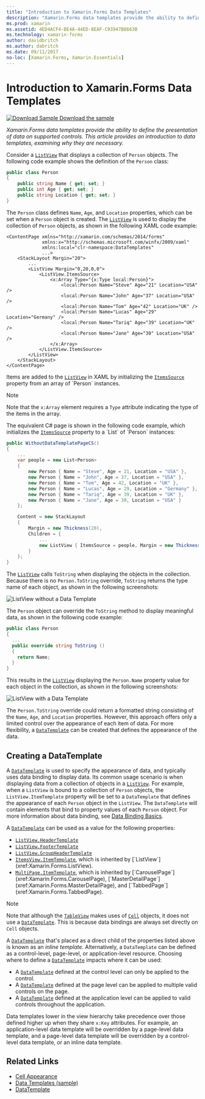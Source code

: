 ```yaml
---
title: "Introduction to Xamarin.Forms Data Templates"
description: "Xamarin.Forms data templates provide the ability to define the presentation of data on supported controls. This article provides an introduction to data templates, examining why they are necessary."
ms.prod: xamarin
ms.assetid: 4ED4ACF4-BE4A-44ED-8EAF-C03947B8663B
ms.technology: xamarin-forms
author: davidbritch
ms.author: dabritch
ms.date: 09/11/2017
no-loc: [Xamarin.Forms, Xamarin.Essentials]
---
```


# Introduction to Xamarin.Forms Data Templates

[![Download Sample](~/media/shared/download.png) Download the sample](https://docs.microsoft.com/samples/xamarin/xamarin-forms-samples/templates-datatemplates)

_Xamarin.Forms data templates provide the ability to define the presentation of data on supported controls. This article provides an introduction to data templates, examining why they are necessary._

Consider a [`ListView`](xref:Xamarin.Forms.ListView) that displays a collection of `Person` objects. The following code example shows the definition of the `Person` class:

```csharp
public class Person
{
    public string Name { get; set; }
    public int Age { get; set; }
    public string Location { get; set; }
}
```

The `Person` class defines `Name`, `Age`, and `Location` properties, which can be set when a `Person` object is created. The [`ListView`](xref:Xamarin.Forms.ListView) is used to display the collection of `Person` objects, as shown in the following XAML code example:

```xaml
<ContentPage xmlns="http://xamarin.com/schemas/2014/forms"
             xmlns:x="http://schemas.microsoft.com/winfx/2009/xaml"
             xmlns:local="clr-namespace:DataTemplates"
             ...>
    <StackLayout Margin="20">
        ...
        <ListView Margin="0,20,0,0">
            <ListView.ItemsSource>
                <x:Array Type="{x:Type local:Person}">
                    <local:Person Name="Steve" Age="21" Location="USA" />
                    <local:Person Name="John" Age="37" Location="USA" />
                    <local:Person Name="Tom" Age="42" Location="UK" />
                    <local:Person Name="Lucas" Age="29" Location="Germany" />
                    <local:Person Name="Tariq" Age="39" Location="UK" />
                    <local:Person Name="Jane" Age="30" Location="USA" />
                </x:Array>
            </ListView.ItemsSource>
        </ListView>
    </StackLayout>
</ContentPage>
```

Items are added to the [`ListView`](xref:Xamarin.Forms.ListView) in XAML by initializing the [`ItemsSource`](xref:Xamarin.Forms.ItemsView`1.ItemsSource) property from an array of `Person` instances.

> [!NOTE]
> Note that the `x:Array` element requires a `Type` attribute indicating the type of the items in the array.

The equivalent C# page is shown in the following code example, which initializes the [`ItemsSource`](xref:Xamarin.Forms.ItemsView`1.ItemsSource) property to a `List` of `Person` instances:

```csharp
public WithoutDataTemplatePageCS()
{
    ...
    var people = new List<Person>
    {
        new Person { Name = "Steve", Age = 21, Location = "USA" },
        new Person { Name = "John", Age = 37, Location = "USA" },
        new Person { Name = "Tom", Age = 42, Location = "UK" },
        new Person { Name = "Lucas", Age = 29, Location = "Germany" },
        new Person { Name = "Tariq", Age = 39, Location = "UK" },
        new Person { Name = "Jane", Age = 30, Location = "USA" }
    };

    Content = new StackLayout
    {
        Margin = new Thickness(20),
        Children = {
            ...
            new ListView { ItemsSource = people, Margin = new Thickness(0, 20, 0, 0) }
        }
    };
}
```

The [`ListView`](xref:Xamarin.Forms.ListView) calls `ToString` when displaying the objects in the collection. Because there is no `Person.ToString` override, `ToString` returns the type name of each object, as shown in the following screenshots:

![](introduction-images/no-data-template.png "ListView without a Data Template")

The `Person` object can override the `ToString` method to display meaningful data, as shown in the following code example:

```csharp
public class Person
{
  ...
  public override string ToString ()
  {
    return Name;
  }
}
```

This results in the [`ListView`](xref:Xamarin.Forms.ListView) displaying the `Person.Name` property value for each object in the collection, as shown in the following screenshots:

![](introduction-images/override-tostring.png "ListView with a Data Template")

The `Person.ToString` override could return a formatted string consisting of the `Name`, `Age`, and `Location` properties. However, this approach offers only a limited control over the appearance of each item of data. For more flexibility, a [`DataTemplate`](xref:Xamarin.Forms.DataTemplate) can be created that defines the appearance of the data.

## Creating a DataTemplate

A [`DataTemplate`](xref:Xamarin.Forms.DataTemplate) is used to specify the appearance of data, and typically uses data binding to display data. Its common usage scenario is when displaying data from a collection of objects in a [`ListView`](xref:Xamarin.Forms.ListView). For example, when a `ListView` is bound to a collection of `Person` objects, the `ListView.ItemTemplate` property will be set to a `DataTemplate` that defines the appearance of each `Person` object in the `ListView`. The `DataTemplate` will contain elements that bind to property values of each `Person` object. For more information about data binding, see [Data Binding Basics](~/xamarin-forms/xaml/xaml-basics/data-binding-basics.md).

A [`DataTemplate`](xref:Xamarin.Forms.DataTemplate) can be used as a value for the following properties:

- [`ListView.HeaderTemplate`](xref:Xamarin.Forms.ListView.HeaderTemplate)
- [`ListView.FooterTemplate`](xref:Xamarin.Forms.ListView.FooterTemplate)
- [`ListView.GroupHeaderTemplate`](xref:Xamarin.Forms.ListView.GroupHeaderTemplate)
- [`ItemsView.ItemTemplate`](xref:Xamarin.Forms.ItemsView`1), which is inherited by [`ListView`](xref:Xamarin.Forms.ListView).
- [`MultiPage.ItemTemplate`](xref:Xamarin.Forms.MultiPage`1), which is inherited by [`CarouselPage`](xref:Xamarin.Forms.CarouselPage), [`MasterDetailPage`](xref:Xamarin.Forms.MasterDetailPage), and [`TabbedPage`](xref:Xamarin.Forms.TabbedPage).

> [!NOTE]
> Note that although the [`TableView`](xref:Xamarin.Forms.TableView) makes uses of [`Cell`](xref:Xamarin.Forms.Cell) objects, it does not use a [`DataTemplate`](xref:Xamarin.Forms.DataTemplate). This is because data bindings are always set directly on `Cell` objects.

A [`DataTemplate`](xref:Xamarin.Forms.DataTemplate) that's placed as a direct child of the properties listed above is known as an *inline template*. Alternatively, a `DataTemplate` can be defined as a control-level, page-level, or application-level resource. Choosing where to define a [`DataTemplate`](xref:Xamarin.Forms.DataTemplate) impacts where it can be used:

- A [`DataTemplate`](xref:Xamarin.Forms.DataTemplate) defined at the control level can only be applied to the control.
- A [`DataTemplate`](xref:Xamarin.Forms.DataTemplate) defined at the page level can be applied to multiple valid controls on the page.
- A [`DataTemplate`](xref:Xamarin.Forms.DataTemplate) defined at the application level can be applied to valid controls throughout the application.

Data templates lower in the view hierarchy take precedence over those defined higher up when they share `x:Key` attributes. For example, an application-level data template will be overridden by a page-level data template, and a page-level data template will be overridden by a control-level data template, or an inline data template.

## Related Links

- [Cell Appearance](~/xamarin-forms/user-interface/listview/customizing-cell-appearance.md)
- [Data Templates (sample)](https://docs.microsoft.com/samples/xamarin/xamarin-forms-samples/templates-datatemplates)
- [DataTemplate](xref:Xamarin.Forms.DataTemplate)
